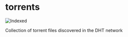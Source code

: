 torrents 
========
![Indexed](https://img.shields.io/badge/indexed-77406-blue)

Collection of torrent files discovered in the DHT network
